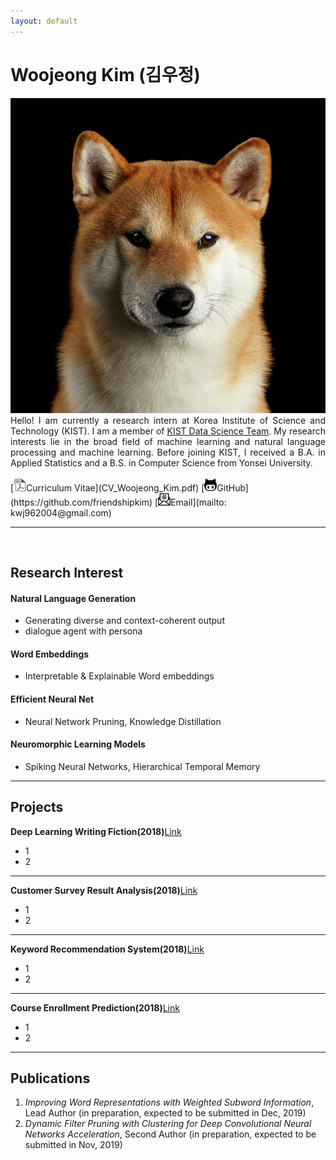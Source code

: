 ```yaml
---
layout: default
---
```


# Woojeong Kim (김우정)

<img class="profile-picture" src="shiba.jpg">

<div style="text-align: justify"> Hello! I am currently a research intern at Korea Institute of Science and Technology (KIST). I am a member of <a href="https://kdst.tistory.com/">KIST Data Science Team</a>. My research interests lie in the broad field of machine learning and natural language processing and machine learning. Before joining KIST, I received a B.A. in Applied Statistics and a B.S. in Computer Science from Yonsei University.</div>
<br>
[<img class="icon" src="pdf-icon-gray20.png" width="20px" height="20px">Curriculum Vitae](CV_Woojeong_Kim.pdf)
[<img class="icon" src="asset/git-icon.jpg" width="20px" height="20px">GitHub](https://github.com/friendshipkim)
[<img class="icon" src="asset/email-icon.png" width="20px" height="20px">Email](mailto: kwj962004@gmail.com)
<br>

---

<br>

## Research Interest

#### Natural Language Generation
- Generating diverse and context-coherent output
- dialogue agent with persona

#### Word Embeddings
- Interpretable & Explainable Word embeddings

#### Efficient Neural Net
- Neural Network Pruning, Knowledge Distillation

#### Neuromorphic Learning Models
- Spiking Neural Networks, Hierarchical Temporal Memory

---

## Projects
**Deep Learning Writing Fiction(2018)**[Link](/project/fiction.html)
- 1
- 2

---

**Customer Survey Result Analysis(2018)**[Link](/project/customer_survey.html)
- 1
- 2

---

**Keyword Recommendation System(2018)**[Link](/project/keyword_recommendation.html)
- 1
- 2

---

**Course Enrollment Prediction(2018)**[Link](/project/course_enrollment.html)
- 1
- 2

---

## Publications

1. *Improving Word Representations with Weighted Subword Information*, Lead Author (in preparation, expected to be submitted in Dec, 2019)
2. *Dynamic Filter Pruning with Clustering for Deep Convolutional Neural Networks Acceleration*, Second Author (in preparation, expected to be submitted in Nov, 2019)

